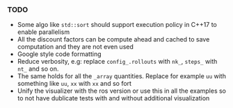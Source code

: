 ### TODO 

- Some algo like `std::sort` should support execution policy in C++17 to enable parallelism
- All the discount factors can be compute ahead and cached to save computation and they are not even used
- Google style code formatting
- Reduce verbosity, e.g: replace `config_.rollouts` with `nk_`, `steps_` with `nt_` and so on.
- The same holds for all the `_array` quantities. Replace for example `uu` with something like `uu`, `xx` with `xx` and so fort 
- Unify the visualizer with the ros version or use this in all the examples so to not have dublicate tests with and without additional visualization